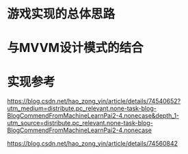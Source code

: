 # 游戏实现的总体思路


# 与MVVM设计模式的结合


# 实现参考
https://blog.csdn.net/hao_zong_yin/article/details/74540652?utm_medium=distribute.pc_relevant.none-task-blog-BlogCommendFromMachineLearnPai2-4.nonecase&depth_1-utm_source=distribute.pc_relevant.none-task-blog-BlogCommendFromMachineLearnPai2-4.nonecase

https://blog.csdn.net/hao_zong_yin/article/details/74560842
